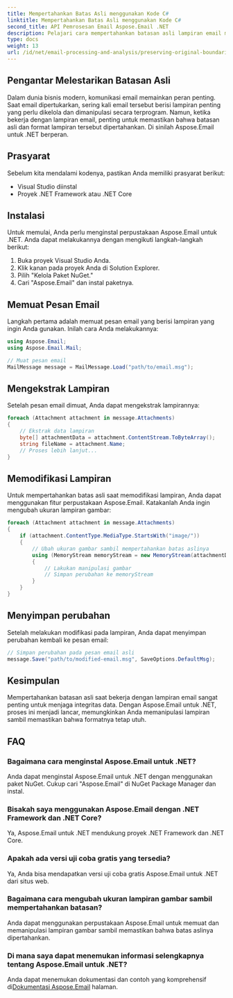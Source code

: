 ```yaml
---
title: Mempertahankan Batas Asli menggunakan Kode C#
linktitle: Mempertahankan Batas Asli menggunakan Kode C#
second_title: API Pemrosesan Email Aspose.Email .NET
description: Pelajari cara mempertahankan batasan asli lampiran email menggunakan C# dan Aspose.Email untuk .NET. Panduan langkah demi langkah dengan kode sumber.
type: docs
weight: 13
url: /id/net/email-processing-and-analysis/preserving-original-boundaries-using-csharp-code/
---
```


## Pengantar Melestarikan Batasan Asli

Dalam dunia bisnis modern, komunikasi email memainkan peran penting. Saat email dipertukarkan, sering kali email tersebut berisi lampiran penting yang perlu dikelola dan dimanipulasi secara terprogram. Namun, ketika bekerja dengan lampiran email, penting untuk memastikan bahwa batasan asli dan format lampiran tersebut dipertahankan. Di sinilah Aspose.Email untuk .NET berperan.

## Prasyarat

Sebelum kita mendalami kodenya, pastikan Anda memiliki prasyarat berikut:

- Visual Studio diinstal
- Proyek .NET Framework atau .NET Core

## Instalasi

Untuk memulai, Anda perlu menginstal perpustakaan Aspose.Email untuk .NET. Anda dapat melakukannya dengan mengikuti langkah-langkah berikut:

1. Buka proyek Visual Studio Anda.
2. Klik kanan pada proyek Anda di Solution Explorer.
3. Pilih "Kelola Paket NuGet."
4. Cari "Aspose.Email" dan instal paketnya.

## Memuat Pesan Email

Langkah pertama adalah memuat pesan email yang berisi lampiran yang ingin Anda gunakan. Inilah cara Anda melakukannya:

```csharp
using Aspose.Email;
using Aspose.Email.Mail;

// Muat pesan email
MailMessage message = MailMessage.Load("path/to/email.msg");
```

## Mengekstrak Lampiran

Setelah pesan email dimuat, Anda dapat mengekstrak lampirannya:

```csharp
foreach (Attachment attachment in message.Attachments)
{
    // Ekstrak data lampiran
    byte[] attachmentData = attachment.ContentStream.ToByteArray();
    string fileName = attachment.Name;
    // Proses lebih lanjut...
}
```

## Memodifikasi Lampiran

Untuk mempertahankan batas asli saat memodifikasi lampiran, Anda dapat menggunakan fitur perpustakaan Aspose.Email. Katakanlah Anda ingin mengubah ukuran lampiran gambar:

```csharp
foreach (Attachment attachment in message.Attachments)
{
    if (attachment.ContentType.MediaType.StartsWith("image/"))
    {
        // Ubah ukuran gambar sambil mempertahankan batas aslinya
        using (MemoryStream memoryStream = new MemoryStream(attachmentData))
        {
            // Lakukan manipulasi gambar
            // Simpan perubahan ke memoryStream
        }
    }
}
```

## Menyimpan perubahan

Setelah melakukan modifikasi pada lampiran, Anda dapat menyimpan perubahan kembali ke pesan email:

```csharp
// Simpan perubahan pada pesan email asli
message.Save("path/to/modified-email.msg", SaveOptions.DefaultMsg);
```

## Kesimpulan

Mempertahankan batasan asli saat bekerja dengan lampiran email sangat penting untuk menjaga integritas data. Dengan Aspose.Email untuk .NET, proses ini menjadi lancar, memungkinkan Anda memanipulasi lampiran sambil memastikan bahwa formatnya tetap utuh.

## FAQ

### Bagaimana cara menginstal Aspose.Email untuk .NET?

Anda dapat menginstal Aspose.Email untuk .NET dengan menggunakan paket NuGet. Cukup cari "Aspose.Email" di NuGet Package Manager dan instal.

### Bisakah saya menggunakan Aspose.Email dengan .NET Framework dan .NET Core?

Ya, Aspose.Email untuk .NET mendukung proyek .NET Framework dan .NET Core.

### Apakah ada versi uji coba gratis yang tersedia?

Ya, Anda bisa mendapatkan versi uji coba gratis Aspose.Email untuk .NET dari situs web.

### Bagaimana cara mengubah ukuran lampiran gambar sambil mempertahankan batasan?

Anda dapat menggunakan perpustakaan Aspose.Email untuk memuat dan memanipulasi lampiran gambar sambil memastikan bahwa batas aslinya dipertahankan.

### Di mana saya dapat menemukan informasi selengkapnya tentang Aspose.Email untuk .NET?

 Anda dapat menemukan dokumentasi dan contoh yang komprehensif di[Dokumentasi Aspose.Email](https://reference.aspose.com/email/net/) halaman.